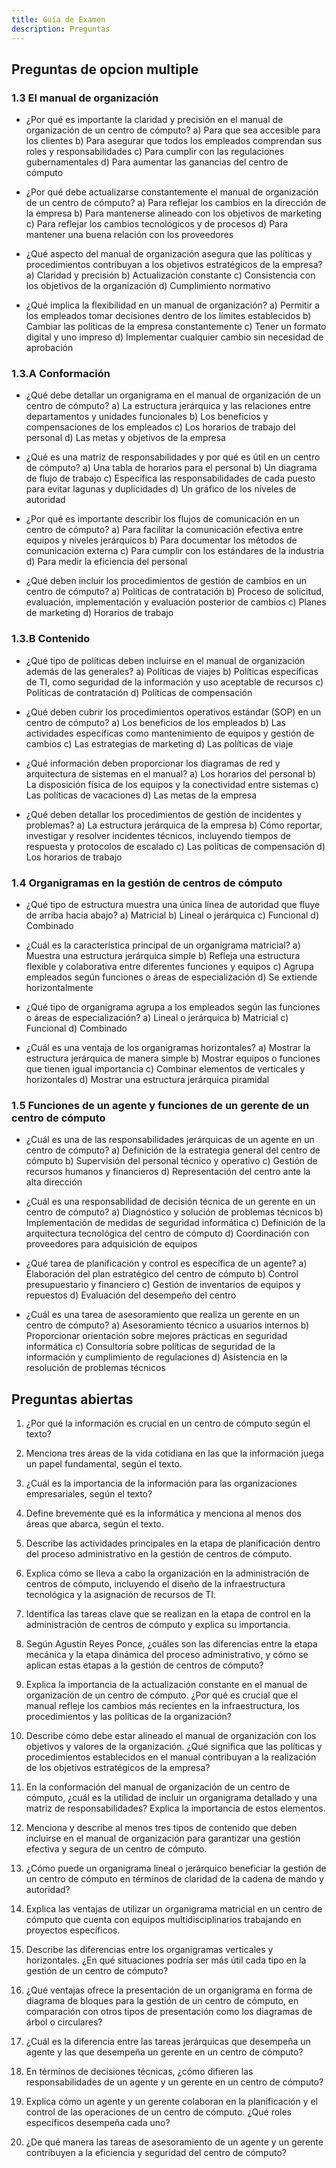 ```yaml
---
title: Guía de Examen
description: Preguntas
---
```

## Preguntas de opcion multiple

### 1.3 El manual de organización

- ¿Por qué es importante la claridad y precisión en el manual de organización de un centro de cómputo?
a) Para que sea accesible para los clientes
b) Para asegurar que todos los empleados comprendan sus roles y responsabilidades
c) Para cumplir con las regulaciones gubernamentales
d) Para aumentar las ganancias del centro de cómputo

- ¿Por qué debe actualizarse constantemente el manual de organización de un centro de cómputo?
a) Para reflejar los cambios en la dirección de la empresa
b) Para mantenerse alineado con los objetivos de marketing
c) Para reflejar los cambios tecnológicos y de procesos
d) Para mantener una buena relación con los proveedores

- ¿Qué aspecto del manual de organización asegura que las políticas y procedimientos contribuyan a los objetivos estratégicos de la empresa?
a) Claridad y precisión
b) Actualización constante
c) Consistencia con los objetivos de la organización
d) Cumplimiento normativo

- ¿Qué implica la flexibilidad en un manual de organización?
a) Permitir a los empleados tomar decisiones dentro de los límites establecidos
b) Cambiar las políticas de la empresa constantemente
c) Tener un formato digital y uno impreso
d) Implementar cualquier cambio sin necesidad de aprobación


### 1.3.A Conformación

- ¿Qué debe detallar un organigrama en el manual de organización de un centro de cómputo?
a) La estructura jerárquica y las relaciones entre departamentos y unidades funcionales
b) Los beneficios y compensaciones de los empleados
c) Los horarios de trabajo del personal
d) Las metas y objetivos de la empresa

- ¿Qué es una matriz de responsabilidades y por qué es útil en un centro de cómputo?
a) Una tabla de horarios para el personal
b) Un diagrama de flujo de trabajo
c) Especifica las responsabilidades de cada puesto para evitar lagunas y duplicidades
d) Un gráfico de los niveles de autoridad

- ¿Por qué es importante describir los flujos de comunicación en un centro de cómputo?
a) Para facilitar la comunicación efectiva entre equipos y niveles jerárquicos
b) Para documentar los métodos de comunicación externa
c) Para cumplir con los estándares de la industria
d) Para medir la eficiencia del personal

- ¿Qué deben incluir los procedimientos de gestión de cambios en un centro de cómputo?
a) Políticas de contratación
b) Proceso de solicitud, evaluación, implementación y evaluación posterior de cambios
c) Planes de marketing
d) Horarios de trabajo

### 1.3.B Contenido

- ¿Qué tipo de políticas deben incluirse en el manual de organización además de las generales?
a) Políticas de viajes
b) Políticas específicas de TI, como seguridad de la información y uso aceptable de recursos
c) Políticas de contratación
d) Políticas de compensación

- ¿Qué deben cubrir los procedimientos operativos estándar (SOP) en un centro de cómputo?
a) Los beneficios de los empleados
b) Las actividades específicas como mantenimiento de equipos y gestión de cambios
c) Las estrategias de marketing
d) Las políticas de viaje

- ¿Qué información deben proporcionar los diagramas de red y arquitectura de sistemas en el manual?
a) Los horarios del personal
b) La disposición física de los equipos y la conectividad entre sistemas
c) Las políticas de vacaciones
d) Las metas de la empresa

- ¿Qué deben detallar los procedimientos de gestión de incidentes y problemas?
a) La estructura jerárquica de la empresa
b) Cómo reportar, investigar y resolver incidentes técnicos, incluyendo tiempos de respuesta y protocolos de escalado
c) Las políticas de compensación
d) Los horarios de trabajo

### 1.4 Organigramas en la gestión de centros de cómputo

- ¿Qué tipo de estructura muestra una única línea de autoridad que fluye de arriba hacia abajo?
a) Matricial
b) Lineal o jerárquica
c) Funcional
d) Combinado

- ¿Cuál es la característica principal de un organigrama matricial?
a) Muestra una estructura jerárquica simple
b) Refleja una estructura flexible y colaborativa entre diferentes funciones y equipos
c) Agrupa empleados según funciones o áreas de especialización
d) Se extiende horizontalmente

- ¿Qué tipo de organigrama agrupa a los empleados según las funciones o áreas de especialización?
a) Lineal o jerárquica
b) Matricial
c) Funcional
d) Combinado

- ¿Cuál es una ventaja de los organigramas horizontales?
a) Mostrar la estructura jerárquica de manera simple
b) Mostrar equipos o funciones que tienen igual importancia
c) Combinar elementos de verticales y horizontales
d) Mostrar una estructura jerárquica piramidal

### 1.5 Funciones de un agente y funciones de un gerente de un centro de cómputo

- ¿Cuál es una de las responsabilidades jerárquicas de un agente en un centro de cómputo?
a) Definición de la estrategia general del centro de cómputo
b) Supervisión del personal técnico y operativo
c) Gestión de recursos humanos y financieros
d) Representación del centro ante la alta dirección

- ¿Cuál es una responsabilidad de decisión técnica de un gerente en un centro de cómputo?
a) Diagnóstico y solución de problemas técnicos
b) Implementación de medidas de seguridad informática
c) Definición de la arquitectura tecnológica del centro de cómputo
d) Coordinación con proveedores para adquisición de equipos

- ¿Qué tarea de planificación y control es específica de un agente?
a) Elaboración del plan estratégico del centro de cómputo
b) Control presupuestario y financiero
c) Gestión de inventarios de equipos y repuestos
d) Evaluación del desempeño del centro

- ¿Cuál es una tarea de asesoramiento que realiza un gerente en un centro de cómputo?
a) Asesoramiento técnico a usuarios internos
b) Proporcionar orientación sobre mejores prácticas en seguridad informática
c) Consultoría sobre políticas de seguridad de la información y cumplimiento de regulaciones
d) Asistencia en la resolución de problemas técnicos

## Preguntas abiertas
1. ¿Por qué la información es crucial en un centro de cómputo según el texto?

2. Menciona tres áreas de la vida cotidiana en las que la información juega un papel fundamental, según el texto.

3. ¿Cuál es la importancia de la información para las organizaciones empresariales, según el texto?

4. Define brevemente qué es la informática y menciona al menos dos áreas que abarca, según el texto.

5. Describe las actividades principales en la etapa de planificación dentro del proceso administrativo en la gestión de centros de cómputo.

6. Explica cómo se lleva a cabo la organización en la administración de centros de cómputo, incluyendo el diseño de la infraestructura tecnológica y la asignación de recursos de TI.

7. Identifica las tareas clave que se realizan en la etapa de control en la administración de centros de cómputo y explica su importancia.

8. Según Agustín Reyes Ponce, ¿cuáles son las diferencias entre la etapa mecánica y la etapa dinámica del proceso administrativo, y cómo se aplican estas etapas a la gestión de centros de cómputo?

9. Explica la importancia de la actualización constante en el manual de organización de un centro de cómputo. ¿Por qué es crucial que el manual refleje los cambios más recientes en la infraestructura, los procedimientos y las políticas de la organización?

10. Describe cómo debe estar alineado el manual de organización con los objetivos y valores de la organización. ¿Qué significa que las políticas y procedimientos establecidos en el manual contribuyan a la realización de los objetivos estratégicos de la empresa?

11. En la conformación del manual de organización de un centro de cómputo, ¿cuál es la utilidad de incluir un organigrama detallado y una matriz de responsabilidades? Explica la importancia de estos elementos.

12. Menciona y describe al menos tres tipos de contenido que deben incluirse en el manual de organización para garantizar una gestión efectiva y segura de un centro de cómputo.

13. ¿Cómo puede un organigrama lineal o jerárquico beneficiar la gestión de un centro de cómputo en términos de claridad de la cadena de mando y autoridad?

14. Explica las ventajas de utilizar un organigrama matricial en un centro de cómputo que cuenta con equipos multidisciplinarios trabajando en proyectos específicos.

15. Describe las diferencias entre los organigramas verticales y horizontales. ¿En qué situaciones podría ser más útil cada tipo en la gestión de un centro de cómputo?

16. ¿Qué ventajas ofrece la presentación de un organigrama en forma de diagrama de bloques para la gestión de un centro de cómputo, en comparación con otros tipos de presentación como los diagramas de árbol o circulares?

17. ¿Cuál es la diferencia entre las tareas jerárquicas que desempeña un agente y las que desempeña un gerente en un centro de cómputo?

18. En términos de decisiones técnicas, ¿cómo difieren las responsabilidades de un agente y un gerente en un centro de cómputo?

19. Explica cómo un agente y un gerente colaboran en la planificación y el control de las operaciones de un centro de cómputo. ¿Qué roles específicos desempeña cada uno?

20. ¿De qué manera las tareas de asesoramiento de un agente y un gerente contribuyen a la eficiencia y seguridad del centro de cómputo?